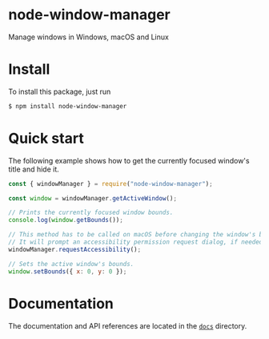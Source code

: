 # node-window-manager

Manage windows in Windows, macOS and Linux

# Install

To install this package, just run

```bash
$ npm install node-window-manager
```

# Quick start

The following example shows how to get the currently focused window's title and hide it.

```javascript
const { windowManager } = require("node-window-manager");

const window = windowManager.getActiveWindow();

// Prints the currently focused window bounds.
console.log(window.getBounds());

// This method has to be called on macOS before changing the window's bounds, otherwise it will throw an error.
// It will prompt an accessibility permission request dialog, if needed.
windowManager.requestAccessibility();

// Sets the active window's bounds.
window.setBounds({ x: 0, y: 0 });
```

# Documentation

The documentation and API references are located in the [`docs`](docs) directory.
